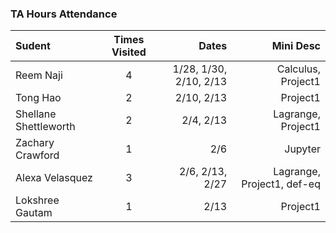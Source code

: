 ### TA Hours Attendance

| Sudent            | Times Visited | Dates | Mini Desc |
| :---------------- | :-----------: | ----: | --------: |
| Reem Naji | 4 | 1/28, 1/30, 2/10, 2/13 | Calculus, Project1
| Tong Hao | 2 | 2/10, 2/13 | Project1
| Shellane Shettleworth | 2 | 2/4, 2/13 | Lagrange, Project1
| Zachary Crawford | 1 | 2/6 | Jupyter
| Alexa Velasquez | 3 | 2/6, 2/13, 2/27 | Lagrange, Project1, def-eq
| Lokshree Gautam | 1 | 2/13 | Project1